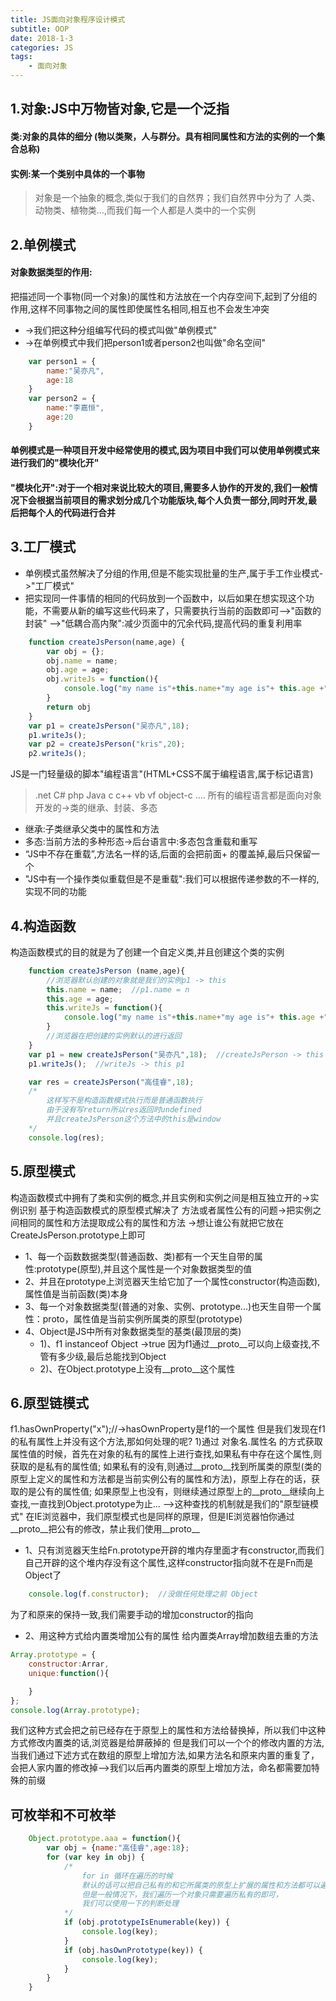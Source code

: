 ```yaml
---
title: JS面向对象程序设计模式
subtitle: OOP
date: 2018-1-3
categories: JS
tags:
    - 面向对象
---
```

## 1.对象:JS中万物皆对象,它是一个泛指

#### 类:对象的具体的细分 (物以类聚，人与群分。具有相同属性和方法的实例的一个集合总称)
#### 实例:某一个类别中具体的一个事物
> 对象是一个抽象的概念,类似于我们的自然界；我们自然界中分为了 人类、动物类、植物类...,而我们每一个人都是人类中的一个实例

## 2.单例模式

#### 对象数据类型的作用:
把描述同一个事物(同一个对象)的属性和方法放在一个内存空间下,起到了分组的作用,这样不同事物之间的属性即使属性名相同,相互也不会发生冲突
+ ->我们把这种分组编写代码的模式叫做"单例模式"
+ ->在单例模式中我们把person1或者person2也叫做"命名空间"
```javascript
    var person1 = {
        name:"吴亦凡",
        age:18
    }
    var person2 = {
        name:"李嘉恒",
        age:20
    }
```
#### 单例模式是一种项目开发中经常使用的模式,因为项目中我们可以使用单例模式来进行我们的"模块化开"
#### "模块化开":对于一个相对来说比较大的项目,需要多人协作的开发的,我们一般情况下会根据当前项目的需求划分成几个功能版块,每个人负责一部分,同时开发,最后把每个人的代码进行合并

## 3.工厂模式
+ 单例模式虽然解决了分组的作用,但是不能实现批量的生产,属于手工作业模式->"工厂模式"
+ 把实现同一件事情的相同的代码放到一个函数中，以后如果在想实现这个功能，不需要从新的编写这些代码来了，只需要执行当前的函数即可-->"函数的封装" -->"低耦合高内聚":减少页面中的冗余代码,提高代码的重复利用率
```javascript
    function createJsPerson(name,age) {
        var obj = {};
        obj.name = name;
        obj.age = age;
        obj.writeJs = function(){
            console.log("my name is"+this.name+"my age is"+ this.age +",i can write Js la~")
        }
        return obj
    }
    var p1 = createJsPerson("吴亦凡",18);
    p1.writeJs();
    var p2 = createJsPerson("kris",20);
    p2.writeJs();
```
JS是一门轻量级的脚本"编程语言"(HTML+CSS不属于编程语言,属于标记语言)
> .net C# php Java c c++ vb vf object-c .... 所有的编程语言都是面向对象开发的->类的继承、封装、多态
+ 继承:子类继承父类中的属性和方法
+ 多态:当前方法的多种形态->后台语言中:多态包含重载和重写
+ “JS中不存在重载”,方法名一样的话,后面的会把前面+ 的覆盖掉,最后只保留一个
+ "JS中有一个操作类似重载但是不是重载":我们可以根据传递参数的不一样的,实现不同的功能

## 4.构造函数
构造函数模式的目的就是为了创建一个自定义类,并且创建这个类的实例
```javascript
    function createJsPerson (name,age){
        //浏览器默认创建的对象就是我们的实例p1 -> this
        this.name = name;  //p1.name = n
        this.age = age;
        this.writeJs = function(){
            console.log("my name is"+this.name+"my age is"+ this.age +",i can write Js la~")
        }
        //浏览器在把创建的实例默认的进行返回
    }
    var p1 = new createJsPerson("吴亦凡",18);  //createJsPerson -> this p1
    p1.writeJs();  //writeJs -> this p1
```
```javascript
    var res = createJsPerson("高佳睿",18);
    /*
        这样写不是构造函数模式执行而是普通函数执行
        由于没有写return所以res返回时undefined
        并且createJsPerson这个方法中的this是window
    */
    console.log(res);
```

## 5.原型模式
构造函数模式中拥有了类和实例的概念,并且实例和实例之间是相互独立开的->实例识别
基于构造函数模式的原型模式解决了 方法或者属性公有的问题->把实例之间相同的属性和方法提取成公有的属性和方法 ->想让谁公有就把它放在CreateJsPerson.prototype上即可
+ 1、每一个函数数据类型(普通函数、类)都有一个天生自带的属性:prototype(原型),并且这个属性是一个对象数据类型的值
+ 2、并且在prototype上浏览器天生给它加了一个属性constructor(构造函数),属性值是当前函数(类)本身
+ 3、每一个对象数据类型(普通的对象、实例、prototype...)也天生自带一个属性：proto，属性值是当前实例所属类的原型(prototype)
+ 4、Object是JS中所有对象数据类型的基类(最顶层的类)
    + 1)、f1 instanceof Object ->true 因为f1通过__proto__可以向上级查找,不管有多少级,最后总能找到Object
    + 2)、在Object.prototype上没有__proto__这个属性

## 6.原型链模式
f1.hasOwnProperty("x");//->hasOwnProperty是f1的一个属性
但是我们发现在f1的私有属性上并没有这个方法,那如何处理的呢?
1)通过 对象名.属性名 的方式获取属性值的时候，首先在对象的私有的属性上进行查找,如果私有中存在这个属性,则获取的是私有的属性值;
如果私有的没有,则通过__proto__找到所属类的原型(类的原型上定义的属性和方法都是当前实例公有的属性和方法)，原型上存在的话，获取的是公有的属性值; 如果原型上也没有，则继续通过原型上的__proto__继续向上查找,一直找到Object.prototype为止...
-->这种查找的机制就是我们的"原型链模式"
在IE浏览器中，我们原型模式也是同样的原理，但是IE浏览器怕你通过__proto__把公有的修改，禁止我们使用__proto__

+ 1、只有浏览器天生给Fn.prototype开辟的堆内存里面才有constructor,而我们自己开辟的这个堆内存没有这个属性,这样constructor指向就不在是Fn而是Object了
```javascript
    console.log(f.constructor);  //没做任何处理之前 Object
```
为了和原来的保持一致,我们需要手动的增加constructor的指向    
+ 2、用这种方式给内置类增加公有的属性 给内置类Array增加数组去重的方法
```javascript
Array.prototype = {
    constructor:Arrar,
    unique:function(){

    }
};
console.log(Array.prototype);
```
我们这种方式会把之前已经存在于原型上的属性和方法给替换掉，所以我们中这种方式修改内置类的话,浏览器是给屏蔽掉的
但是我们可以一个个的修改内置的方法,当我们通过下述方式在数组的原型上增加方法,如果方法名和原来内置的重复了，会把人家内置的修改掉-->我们以后再内置类的原型上增加方法，命名都需要加特殊的前缀

## 可枚举和不可枚举
```javascript   
    Object.prototype.aaa = function(){
        var obj = {name:"高佳睿",age:18};
        for (var key in obj) {
            /*
                for in 循环在遍历的时候
                默认的话可以把自己私有的和它所属类的原型上扩展的属性和方法都可以遍历到，
                但是一般情况下，我们遍历一个对象只需要遍历私有的即可，
                我们可以使用一下的判断处理
            */
            if (obj.prototypeIsEnumerable(key)) {
                console.log(key);
            }
            if (obj.hasOwnPrototype(key)) {
                console.log(key);
            }
        }
    }
```
